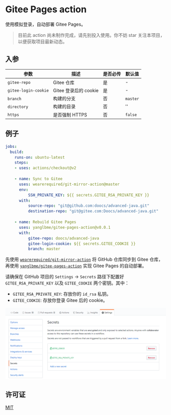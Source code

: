 # Gitee Pages action
使用模拟登录，自动部署 Gitee Pages。

> 目前此 action 尚未制作完成，请先别投入使用。你不妨 star 关注本项目，以便获取项目最新动态。

## 入参

|  参数  |  描述  |  是否必传  |  默认值  |
|---|---|---|---|
| `gitee-repo` | Gitee 仓库 | 是 | - |
| `gitee-login-cookie` | Gitee 登录后的 cookie | 是 | - |
| `branch` | 构建的分支 | 否 | `master` |
| `directory` | 构建的目录 | 否 | '' |
| `https` | 是否强制 HTTPS | 否 | `false` |

## 例子
```yml
jobs:
  build:
    runs-on: ubuntu-latest
    steps:
    - uses: actions/checkout@v2
        
    - name: Sync to Gitee
      uses: wearerequired/git-mirror-action@master
      env:
          SSH_PRIVATE_KEY: ${{ secrets.GITEE_RSA_PRIVATE_KEY }}
      with:
          source-repo: "git@github.com:doocs/advanced-java.git"
          destination-repo: "git@gitee.com:Doocs/advanced-java.git"

    - name: Rebuild Gitee Pages
      uses: yanglbme/gitee-pages-action@v0.0.1
      with:
          gitee-repo: doocs/advanced-java
          gitee-login-cookie: ${{ secrets.GITEE_COOKIE }}
          branch: master
```

先使用 [`wearerequired/git-mirror-action`](https://github.com/wearerequired/git-mirror-action) 将 GitHub 仓库同步到 Gitee 仓库，再使用 [`yanglbme/gitee-pages-action`](https://github.com/yanglbme/gitee-pages-action) 实现 Gitee Pages 的自动部署。

请确保在 GitHub 项目的 `Settings` -> `Secrets` 路径下配置好 `GITEE_RSA_PRIVATE_KEY` 以及 `GITEE_COOKIE` 两个密钥。其中：

- `GITEE_RSA_PRIVATE_KEY`: 存放你的 `id_rsa` 私钥。
- `GITEE_COOKIE`: 存放你登录 Gitee 后的 cookie。

![](/images/add_secret_key.png)

## 许可证
[MIT](LICENSE)
